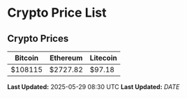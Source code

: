 # Crypto Price List

## Crypto Prices
| Bitcoin | Ethereum | Litecoin |
| ------- | -------- | -------- |
| $108115 | $2727.82 | $97.18 |
**Last Updated:** 2025-05-29 08:30 UTC
**Last Updated:** $DATE$
